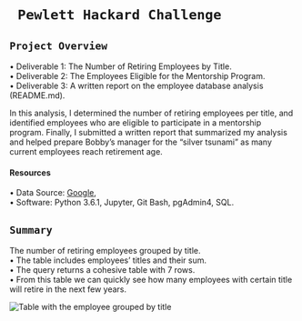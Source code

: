 # ` Pewlett Hackard Challenge`


 ## `Project Overview ` <br/>
 
•	Deliverable 1: The Number of Retiring Employees by Title. <br/>
•	Deliverable 2: The Employees Eligible for the Mentorship Program. <br/>
•	Deliverable 3: A written report on the employee database analysis (README.md). <br/>

In this analysis, I determined the number of retiring employees per title, and identified employees who are eligible to participate in a mentorship program. Finally, I submitted a written report that summarized my analysis and helped prepare Bobby’s manager for the “silver tsunami” as many current employees reach retirement age.


#### Resources <br/>
•	Data Source: [Google]( Google), <br/>
•	Software: Python 3.6.1, Jupyter, Git Bash, pgAdmin4, SQL.


## `Summary`


 The number of retiring employees grouped by title. <br/>
•	The table includes employees’ titles and their sum. <br/>
•	The query returns a cohesive table with 7 rows. <br/>
•	From this table we can quickly see how many employees with certain title will retire in the next few years.



![Table with the employee grouped by title](https://user-images.githubusercontent.com/110998103/191963519-bc66eeca-5742-4790-91da-93715e8b559e.png)
